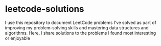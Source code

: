 # leetcode-solutions
I use this repository to document LeetCode problems I've solved as part of improving my problem-solving skills and mastering data structures and algorithms.  Here, I share solutions to the problems I found most interesting or enjoyable
